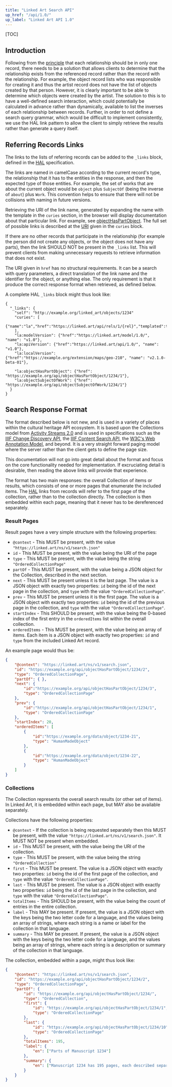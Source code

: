 ```yaml
---
title: "Linked Art Search API"
up_href: "/api/1.0/"
up_label: "Linked Art API 1.0"
---
```


[TOC]

## Introduction

Following from the [principle](../principles/) that each relationship should be in only one record, there needs to be a solution that allows clients to determine that the relationship exists from the referenced record rather than the record with the relationship. For example, the object record lists who was responsible for creating it and thus the artist record does not have the list of objects created by that person. However, it is clearly important to be able to determine which objects were created by the artist. The solution to this is to have a well-defined search interaction, which could potentially be calculated in advance rather than dynamically, available to list the inverses of each relationship between records. Further, in order to not define a search query grammar, which would be difficult to implement consistently, we use the HAL link pattern to allow the client to simply retrieve the results rather than generate a query itself.

## Referring Records Links

The links to the lists of referring records can be added to the `_links` block, defined in the [HAL](../hal/) specification.

The links are named in camelCase according to the current record's type, the relationship that it has to the entities in the response, and then the expected type of those entities. For example, the set of works that are about the current object would be `object` plus `SubjectOf` (being the inverse of `about`) plus `Work`. This convention helps to ensure that there will not be collisions with naming in future versions.

Retrieving the URI of the link name, generated by expanding the name with the template in the `curies` section, in the browser will display documentation about that particular link. For example, see [objectHasPartObject](https://linked.art/api/rels/1/objectHasPartObject). The full set of possible links is described at the [URI](/api/rels/1/) given in the `curies` block.

If there are no other records that participate in the relationship (for example the person did not create any objects, or the object does not have any parts), then the link SHOULD NOT be present in the `_links` list. This will prevent clients from making unnecessary requests to retrieve information that does not exist.

The URI given in `href` has no structural requirements. It can be a search with query parameters, a direct translation of the link name and the identifier for the object, or anything else. The only requirement is that it produce the correct response format when retrieved, as defined below.

A complete HAL `_links` block might thus look like:

```
{
  "_links": {
    "self": "http://example.org/linked_art/objects/1234"
    "curies": [
      {"name":"la","href":"https://linked.art/api/rels/1/{rel}","templated":true}
    ],
    "la:modelVersion": {"href":"https://linked.art/model/1.0/", "name": "v1.0"},
    "la:apiVersion": {"href":"https://linked.art/api/1.0/", "name": "v1.0"},
    "la:localVersion": {"href":"https://example.org/extension/maps/geo-210", "name": "v2.1.0-beta-01"},

    "la:objectHasPartObject": {"href": "https://example.org/api/objectHasPartObject/1234/1"},
    "la:objectSubjectOfWork": {"href": "https://example.org/api/objectSubjectOfWork/1234/1"}
  }
}
```

## Search Response Format


The format described below is not new, and is used in a variety of places within the cultural heritage API ecosystem. It is based upon the Collections model from [Activity Streams 2.0](https://www.w3.org/TR/activitystreams-core/#collections) and is used in specifications such as the [IIIF Change Discovery API](https://iiif.io/api/discovery/), the [IIIF Content Search API](https://iiif.io/api/search/), the [W3C's Web Annotation Model](https://www.w3.org/TR/annotation-model/#collections), and beyond. It is a very straight forward paging model where the server rather than the client gets to define the page size.

This documentation will not go into great detail about the format and focus on the core functionality needed for implementation. If excruciating detail is desirable, then reading the above links will provide that experience.

The format has two main responses: the overall Collection of items or results, which consists of one or more pages that enumerate the included items. The [HAL](../hal/index.md) links from records will refer to the first page of the collection, rather than to the collection directly. The collection is then embedded within each page, meaning that it never has to be dereferenced separately. 


### Result Pages

Result pages have a very simple structure with the following properties:

* `@context` - This MUST be present, with the value `"https://linked.art/ns/v1/search.json"`
* `id` - This MUST be present, with the value being the URI of the page
* `type` - This MUST be present, with the value being the string `"OrderedCollectionPage"`
* `partOf` - This MUST be present, with the value being a JSON object for the Collection, described in the next section.
* `next` - This MUST be present unless it is the last page. The value is a JSON object with exactly two properties: `id` being the id of the next page in the collection, and `type` with the value `"OrderedCollectionPage"`.
* `prev` - This MUST be present unless it is the first page. The value is a JSON object with exactly two properties: `id` being the id of the previous page in the collection, and `type` with the value `"OrderedCollectionPage"`.
* `startIndex` - This SHOULD be present, with the value being the 0-based index of the first entry in the `orderedItems` list within the overall collection.
* `orderedItems` - This MUST be present, with the value being an array of items. Each item is a JSON object with exactly two properties: `id` and `type` from the included Linked Art record.

An example page would thus be:

```json
{
	"@context": "https://linked.art/ns/v1/search.json",
	"id": "https://example.org/api/objectHasPartObject/1234/2",
	"type": "OrderedCollectionPage",
	"partOf": { },
	"next": {
		"id":"https://example.org/api/objectHasPartObject/1234/3",
		"type": "OrderedCollectionPage"
	},
	"prev": {
		"id":"https://example.org/api/objectHasPartObject/1234/1",
		"type": "OrderedCollectionPage"
	},
	"startIndex": 20,
	"orderedItems": [
		{
			"id":"https://example.org/data/object/1234-21",
			"type": "HumanMadeObject"
		},
		{
			"id":"https://example.org/data/object/1234-22",
			"type": "HumanMadeObject"
		}
	]
}
```

### Collections

The Collection represents the overall search results (or other set of items). In Linked Art, it is embedded within each page, but MAY also be available separately.

Collections have the following properties:

* `@context` - If the collection is being requested separately then this MUST be present, with the value `"https://linked.art/ns/v1/search.json"`. It MUST NOT be present when embedded.
* `id` - This MUST be present, with the value being the URI of the collection.
* `type` - This MUST be present, with the value being the string `"OrderedCollection"`
* `first` - This MUST be present. The value is a JSON object with exactly two properties: `id` being the id of the first page of the collection, and `type` with the value `"OrderedCollectionPage"`.
* `last` - This MUST be present. The value is a JSON object with exactly two properties: `id` being the id of the last page in the collection, and `type` with the value `"OrderedCollectionPage"`.
* `totalItems` - This SHOULD be present, with the value being the count of entries in the entire collection.
* `label` - This MAY be present. If present, the value is a JSON object with the keys being the two letter code for a language, and the values being an array of strings, where each string is a name or label for the collection in that language.
* `summary` - This MAY be present. If present, the value is a JSON object with the keys being the two letter code for a language, and the values being an array of strings, where each string is a description or summary of the collection in that language.

The collection, embedded within a page, might thus look like:

```json
{
	"@context": "https://linked.art/ns/v1/search.json",
	"id": "https://example.org/api/objectHasPartObject/1234/2",
	"type": "OrderedCollectionPage",
	"partOf": { 
		"id": "https://example.org/api/objectHasPartObject/1234/",
		"type": "OrderedCollection",
		"first": {
			"id": "https://example.org/api/objectHasPartObject/1234/1",
			"type": "OrderedCollectionPage"
		},
		"last": {
			"id": "https://example.org/api/objectHasPartObject/1234/10",
			"type": "OrderedCollectionPage"
		},
		"totalItems": 195,
		"label": {
			"en": ["Parts of Manuscript 1234"]
		},
		"summary": {
			"en": ["Manuscript 1234 has 195 pages, each described separately"]
		}
	}
}
```

